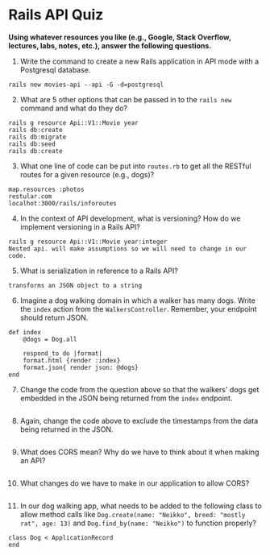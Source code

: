 # Rails API Quiz

**Using whatever resources you like (e.g., Google, Stack Overflow, lectures, labs, notes, etc.), answer the following questions.**

1. Write the command to create a new Rails application in API mode with a Postgresql database.

```
rails new movies-api --api -G -d=postgresql
```

2. What are 5 other options that can be passed in to the `rails new` command and what do they do?

```
rails g resource Api::V1::Movie year
rails db:create
rails db:migrate
rails db:seed
rails db:create
```

3. What one line of code can be put into `routes.rb` to get all the RESTful routes for a given resource (e.g., dogs)?

```
map.resources :photos
restular.com
localhot:3000/rails/inforoutes
```

4. In the context of API development, what is versioning? How do we implement versioning in a Rails API?
```
rails g resource Api::V1::Movie year:integer 
Nested api. will make assumptions so we will need to change in our code.
```

5. What is serialization in reference to a Rails API?

```
transforms an JSON object to a string
```

6. Imagine a dog walking domain in which a walker has many dogs. Write the `index` action from the `WalkersController`. Remember, your endpoint should return JSON.

```
def index
    @dogs = Dog.all

    respond_to do |format|
    format.html {render :index}
    format.json{ render json: @dogs}
end
```

7. Change the code from the question above so that the walkers' dogs get embedded in the JSON being returned from the `index` endpoint.

```
```

8. Again, change the code above to exclude the timestamps from the data being returned in the JSON.

```
```

9. What does CORS mean? Why do we have to think about it when making an API?

```
```

10. What changes do we have to make in our application to allow CORS?

```
```

11. In our dog walking app, what needs to be added to the following class to allow method calls like `Dog.create(name: "Neikko", breed: "mostly rat", age: 13)` and `Dog.find_by(name: "Neikko")` to function properly?

```
class Dog < ApplicationRecord
end
```

```
```




